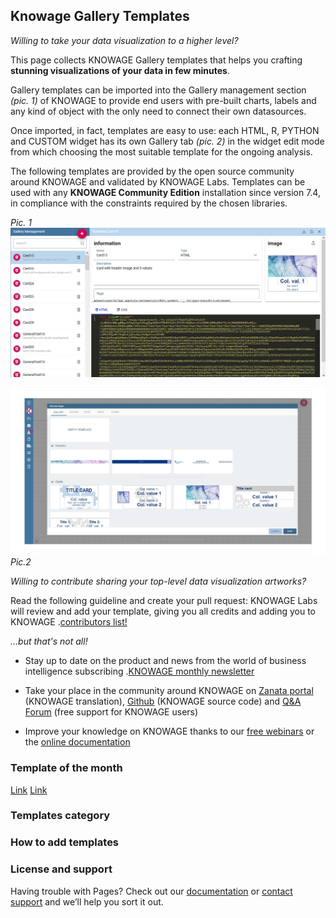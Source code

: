 ## Knowage Gallery Templates

*Willing to take your data visualization to a higher level?*

This page collects KNOWAGE Gallery templates that helps you crafting **stunning visualizations of your data in few minutes**.

Gallery templates can be imported  into the Gallery management section *(pic. 1)* of KNOWAGE to provide end users with pre-built charts, labels and any kind of object with the only need to connect their own datasources.

Once imported, in fact, templates are easy to use: each HTML, R, PYTHON and CUSTOM widget has its own Gallery tab *(pic. 2)* in the widget edit mode from which choosing the most suitable template for the ongoing analysis.

The following templates are provided by the open source community around KNOWAGE and validated by KNOWAGE Labs. Templates can be used with any **KNOWAGE Community Edition** installation since version 7.4, in compliance with the constraints required by the chosen libraries.


*Pic. 1*
![gallery-setting](./assets/img/knowage-gallery-set.png)

![gallery-list](./assets/img/knowage-gallery-list.png)
*Pic.2*



*Willing to contribute sharing your top-level data visualization artworks?*

Read the following guideline and create your pull request: KNOWAGE Labs will review and add your template, giving you all credits and adding you to KNOWAGE .[contributors list!](https://www.knowage-suite.com/site/licensing/community-edition/)



*...but that's not all!*

* Stay up to date on the product and news from the world of business intelligence subscribing .[KNOWAGE monthly newsletter](https://www.knowage-suite.com/site/knowage-newsletter/)

* Take your place in the community around KNOWAGE on [Zanata portal](https://www.knowage-suite.com/zanata/) (KNOWAGE translation), [Github](https://github.com/KnowageLabs) (KNOWAGE source code) and [Q&A Forum](https://www.knowage-suite.com/qa/) (free support for KNOWAGE users)

* Improve your knowledge on KNOWAGE thanks to our [free webinars](https://www.knowage-suite.com/site/resources/knowage-webinars/) or the [online documentation](https://knowage-suite.readthedocs.io/)


### Template of the month

[Link](https://github.com/KnowageLabs/knowage-gallery-templates/tree/main/templates/card/indicator_with_icon)
[Link](https://github.com/KnowageLabs/knowage-gallery-templates/tree/main/templates/card/indicator_with_icon)

### Templates category


### How to add templates


### License and support

Having trouble with Pages? Check out our [documentation](https://docs.github.com/categories/github-pages-basics/) or [contact support](https://support.github.com/contact) and we’ll help you sort it out.
